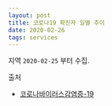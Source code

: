 ```yaml
---
layout: post
title: 코로나19 확진자 일별 추이
date: 2020-02-26
tags: services
---
```


<canvas id="myChart"></canvas>

<script>
require(['init'], (initTest) => {
  require(['jquery', '/assets/vendor/Chart.bundle.min.js'], function(jquery, Chart){
    $(document).ready(function(){
      let ctx = document.getElementById('myChart').getContext('2d');

      const INDEX_DOMESTIC = 0;
      const INDEX_SEOUL = 1;
      const INDEX_GYENGGI = 2;
      const INDEX_BUSAN = 3;
      const INDEX_DAEGU = 4;
      const INDEX_GYEONBUK = 5;
      const AREAS = ['국내', '서울', '경기도', '부산', '대구', '경북'];
      const BORDER_COLORS = [
        'rgba(235, 64, 52, 0.3)',
        'rgba(235, 164, 52, 0.3)',
        'rgba(235, 220, 52, 0.3)',
        'rgba(168, 235, 52, 0.3)',
        'rgba(52, 165, 235, 0.3)',
        'rgba(132, 46, 230, 0.3)',
      ];
      
      const COL_COUNT = 4;
      const INDEX_DATE = 0;
      const INDEX_COUNT = 1;
      const INDEX_TYPE = 2;
      const INDEX_DESC = 3;

      const covid19 = [
        ['2020-01-27', '4', AREAS[INDEX_DOMESTIC], '오전, 질병관리본부'],
        ['2020-02-01', '12', AREAS[INDEX_DOMESTIC], '09시, 질병관리본부'],
        ['2020-02-02', '15', AREAS[INDEX_DOMESTIC], '09시, 질병관리본부'],
        ['2020-02-09', '25', AREAS[INDEX_DOMESTIC], '09시, 질병관리본부'],
        ['2020-02-17', '30', AREAS[INDEX_DOMESTIC], '09시, 질병관리본부'],
      	['2020-02-18', '31', AREAS[INDEX_DOMESTIC], '09시, 질병관리본부'],
        ['2020-02-20', '104', AREAS[INDEX_DOMESTIC], '16시, 질병관리본부'],
        ['2020-02-21', '156', AREAS[INDEX_DOMESTIC], '09시, 질병관리본부'],
        ['2020-02-22', '433', AREAS[INDEX_DOMESTIC], '16시, 질병관리본부'],
        ['2020-02-23', '602', AREAS[INDEX_DOMESTIC], '16시, 질병관리본부'],
        ['2020-02-24', '763', AREAS[INDEX_DOMESTIC], '09시, 질병관리본부'],
        ['2020-02-25', '893', AREAS[INDEX_DOMESTIC], '09시, 중앙방역대책본부'],
      	['2020-02-26', '1146', AREAS[INDEX_DOMESTIC], '09시, 질병관리본부'],
        ['2020-02-27', '1727', AREAS[INDEX_DOMESTIC], '16시, 질병관리본부'],

        ['2020-02-25', '33', AREAS[INDEX_SEOUL], '16시, 질병관리본부'],
        ['2020-02-26', '41', AREAS[INDEX_SEOUL], '16시, 질병관리본부'],
        ['2020-02-27', '59', AREAS[INDEX_SEOUL], '10시, 서울시'],

        ['2020-02-27', '59', AREAS[INDEX_SEOUL], '10시, 경기도'],

        ['2020-02-25', '43', AREAS[INDEX_BUSAN], '16시, 질병관리본부'],
        ['2020-02-26', '58', AREAS[INDEX_BUSAN], '16시, 질병관리본부'],
        ['2020-02-27', '60', AREAS[INDEX_BUSAN], '17시, 부산시'],

        ['2020-02-25', '541', AREAS[INDEX_DAEGU], '16시, 질병관리본부'],
        ['2020-02-26', '705', AREAS[INDEX_DAEGU], '16시, 질병관리본부'],
        ['2020-02-27', '1132', AREAS[INDEX_DAEGU], '16시, 대구시'],

        ['2020-02-25', '240', AREAS[INDEX_GYEONBUK], '16시, 질병관리본부'],
        ['2020-02-26', '309', AREAS[INDEX_GYEONBUK], '16시, 질병관리본부'],
        ['2020-02-27', '337', AREAS[INDEX_GYEONBUK], '16시, 질병관리본부'],
      ];

      let covid19_labels = covid19
        .map(d => d[INDEX_DATE])
        .reduce((unique, item) => unique.includes(item)? unique:[...unique, item], []);

      function getCountByType(standard, source, type) {
      	return standard
      		.slice()
      		.map(l => {
      			var filteredItems = source.filter(d => d[INDEX_TYPE] == type).filter(s => s[INDEX_DATE]==l);
      			if(filteredItems.length > 0) {
      				return filteredItems[0][INDEX_COUNT];
      			} else {
      				return '0';
      			}
      		});
      }

      function getDatasets(standard) {
        return AREAS.map(area => {
        	let defaultDataset = {
        		label: '',
        		backgroundColor: 'rgba(0, 0, 0, 0.0)',
        		borderColor: BORDER_COLORS[AREAS.indexOf(area)],
        		data: [],
        	};
        	let areaDataset = {
        		label : area,
        		data: getCountByType(standard, covid19, area),
        	};
        	return Object.assign(defaultDataset, areaDataset);
        });
      }

      let chart = new Chart(ctx, {
        type: 'line', // The type of chart we want to create

        data: { // The data for our dataset
            labels: covid19_labels,
            datasets: getDatasets(covid19_labels),
        },

        // Configuration options go here
        options: {}
      });
    });//end of document ready
  });//end of chartjs
});//end of init
</script>

지역 `2020-02-25` 부터 수집.

출처
- [코로나바이러스감염증-19](http://ncov.mohw.go.kr/bdBoardList_Real.do?brdId=1&brdGubun=13&ncvContSeq=&contSeq=&board_id=&gubun=)
